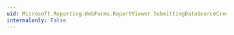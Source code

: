 ```yaml
---
uid: Microsoft.Reporting.WebForms.ReportViewer.SubmittingDataSourceCredentials
internalonly: False
---
```

